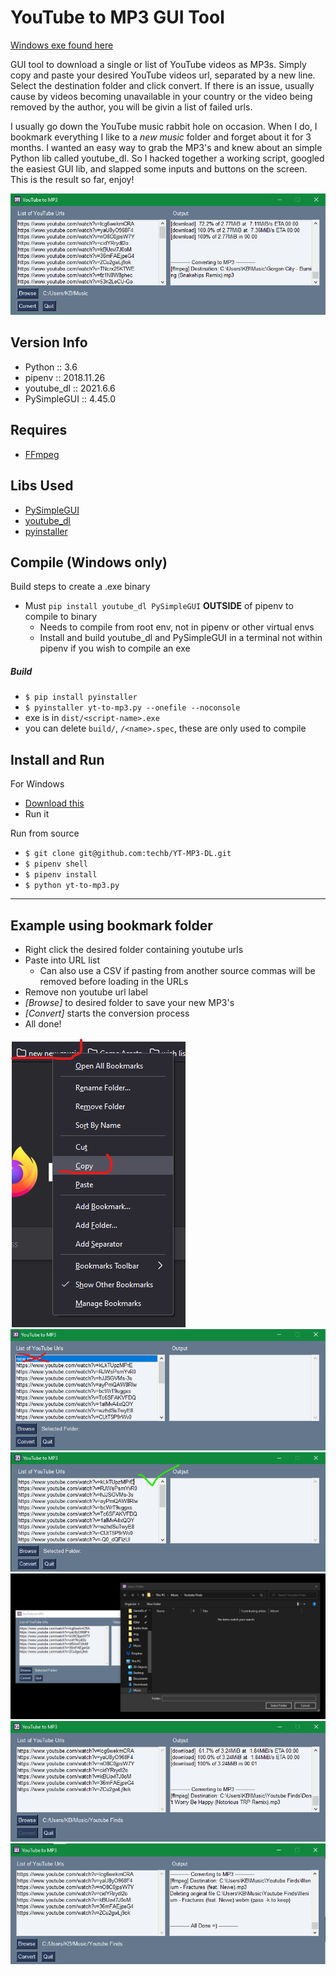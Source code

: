 # YouTube to MP3 GUI Tool
[Windows exe found here](https://github.com/techb/YT-MP3-DL/blob/master/dist/yt-to-mp3.exe)

GUI tool to download a single or list of YouTube videos as MP3s. Simply copy and paste your desired YouTube videos url, separated by a new line. Select the destination folder and click convert. If there is an issue, usually cause by videos becoming unavailable in your country or the video being removed by the author, you will be givin a list of failed urls.

I usually go down the YouTube music rabbit hole on occasion. When I do, I bookmark everything I like to a _new music_ folder and forget about it for 3 months. I wanted an easy way to grab the MP3's and knew about an simple Python lib called youtube_dl. So I hacked together a working script, googled the easiest GUI lib, and slapped some inputs and buttons on the screen. This is the result so far, enjoy!

![App Screenshot](img/screenshot.png)


## Version Info
- Python :: 3.6
- pipenv :: 2018.11.26
- youtube_dl :: 2021.6.6
- PySimpleGUI :: 4.45.0

## Requires
- [FFmpeg](https://www.ffmpeg.org/)

## Libs Used
- [PySimpleGUI](https://github.com/PySimpleGUI/PySimpleGUI)
- [youtube_dl](https://github.com/ytdl-org/youtube-dl)
- [pyinstaller](https://github.com/pyinstaller/pyinstaller)


## Compile (Windows only)
Build steps to create a .exe binary

- Must `pip install youtube_dl PySimpleGUI` **OUTSIDE** of pipenv to compile to binary
    - Needs to compile from root env, not in pipenv or other virtual envs
    - Install and build youtube_dl and PySimpleGUI in a terminal not within pipenv if you wish to compile an exe

##### Build
- `$ pip install pyinstaller`
- `$ pyinstaller yt-to-mp3.py --onefile --noconsole`
- exe is in `dist/<script-name>.exe`
- you can delete `build/`, `/<name>.spec`, these are only used to compile

## Install and Run
For Windows
- [Download this](https://github.com/techb/YT-MP3-DL/blob/master/dist/yt-to-mp3.exe)
- Run it

Run from source
- `$ git clone git@github.com:techb/YT-MP3-DL.git`
- `$ pipenv shell`
- `$ pipenv install`
- `$ python yt-to-mp3.py`


---


## Example using bookmark folder
- Right click the desired folder containing youtube urls
- Paste into URL list
    - Can also use a CSV if pasting from another source
    commas will be removed before loading in the URLs
- Remove non youtube url label
- _[Browse]_ to desired folder to save your new MP3's
- _[Convert]_ starts the conversion process
- All done!

![Copy Bookmark Folder](img/copy-bookmark.png)
![Remove Header Label in List](img/copy-bookmark2.png)
![Correct list](img/copy-bookmark3.png)
![Browse to folder](img/browse.png)
![Convert](img/usage.png)
![All finished](img/finished.png)

